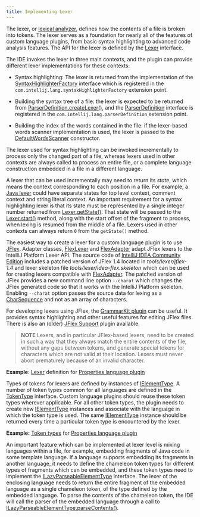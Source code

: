 ```yaml
---
title: Implementing Lexer
---
```


The lexer, or
[lexical analyzer](https://en.wikipedia.org/wiki/Lexical_analysis),
defines how the contents of a file is broken into tokens.
The lexer serves as a foundation for nearly all of the features of custom language plugins, from basic syntax highlighting to advanced code analysis features.
The API for the lexer is defined by the
[Lexer](upsource:///platform/core-api/src/com/intellij/lexer/Lexer.java) interface.

The IDE invokes the lexer in three main contexts, and the plugin can provide different lexer implementations for these contexts:

*  Syntax highlighting: The lexer is returned from the implementation of the
   [SyntaxHighlighterFactory](upsource:///platform/editor-ui-api/src/com/intellij/openapi/fileTypes/SyntaxHighlighterFactory.java)
   interface which is registered in the `com.intellij.lang.syntaxHighlighterFactory` extension point.

*  Building the syntax tree of a file: the lexer is expected to be returned from
   [ParserDefinition.createLexer()](upsource:///platform/core-api/src/com/intellij/lang/ParserDefinition.java),
   and the
   [ParserDefinition](upsource:///platform/core-api/src/com/intellij/lang/ParserDefinition.java)
   interface is registered in the `com.intellij.lang.parserDefinition` extension point.

*  Building the index of the words contained in the file:
   if the lexer-based words scanner implementation is used, the lexer is passed to the
   [DefaultWordsScanner](upsource:///platform/indexing-api/src/com/intellij/lang/cacheBuilder/DefaultWordsScanner.java)
   constructor.

The lexer used for syntax highlighting can be invoked incrementally to process only the changed part of a file, whereas lexers used in other contexts are always called to process an entire file, or a complete language construction embedded in a file in a different language.

A lexer that can be used incrementally may need to return its *state*, which means the context corresponding to each position in a file.
For example, a
[Java lexer](upsource:///java/java-psi-impl/src/com/intellij/lang/java/lexer/JavaLexer.java)
could have separate states for top level context, comment context and string literal context.
An important requirement for a syntax highlighting lexer is that its state must be represented by a single integer number returned from
[Lexer.getState()](upsource:///platform/core-api/src/com/intellij/lexer/Lexer.java).
That state will be passed to the
[Lexer.start()](upsource:///platform/core-api/src/com/intellij/lexer/Lexer.java)
method, along with the start offset of the fragment to process, when lexing is resumed from the middle of a file.
Lexers used in other contexts can always return `0` from the `getState()` method.

The easiest way to create a lexer for a custom language plugin is to use [JFlex](https://jflex.de).
Adapter classes,
[FlexLexer](upsource:///platform/core-api/src/com/intellij/lexer/FlexLexer.java)
and
[FlexAdapter](upsource:///platform/core-api/src/com/intellij/lexer/FlexAdapter.java)
adapt JFlex lexers to the IntelliJ Platform Lexer API.
The source code of
[IntelliJ IDEA Community Edition](https://github.com/JetBrains/intellij-community)
includes a patched version of JFlex 1.4 located in *tools/lexer/jflex-1.4* and lexer skeleton file *tools/lexer/idea-flex.skeleton* which can be used for creating lexers compatible with
[FlexAdapter](upsource:///platform/core-api/src/com/intellij/lexer/FlexAdapter.java).
The patched version of JFlex provides a new command line option `--charat` which changes the JFlex generated code so that it works with the IntelliJ Platform skeleton.
Enabling `--charat` option passes the source data for lexing as a
[CharSequence](https://docs.oracle.com/javase/8/docs/api/java/lang/CharSequence.html)
and not as an array of characters.


For developing lexers using JFlex, the [GrammarKit plugin](https://plugins.jetbrains.com/plugin/6606-grammar-kit) can be useful.
It provides syntax highlighting and other useful features for editing JFlex files.
There is also an (older) [JFlex Support](https://plugins.jetbrains.com/plugin/263-jflex-support) plugin available.

> **NOTE** Lexers, and in particular JFlex-based lexers, need to be created in such a way that they always match the entire contents of the file, without any gaps between tokens, and generate special tokens for characters which are not valid at their location.
Lexers must never abort prematurely because of an invalid character.

**Example**:
[Lexer](upsource:///plugins/properties/src/com/intellij/lang/properties/parsing/Properties.flex)
definition for
[Properties language plugin](upsource:///plugins/properties)


Types of tokens for lexers are defined by instances of
[IElementType](upsource:///platform/core-api/src/com/intellij/psi/tree/IElementType.java).
A number of token types common for all languages are defined in the
[TokenType](upsource:///platform/core-api/src/com/intellij/psi/TokenType.java)
interface.
Custom language plugins should reuse these token types wherever applicable.
For all other token types, the plugin needs to create new
[IElementType](upsource:///platform/core-api/src/com/intellij/psi/tree/IElementType.java)
instances and associate with the language in which the token type is used.
The same
[IElementType](upsource:///platform/core-api/src/com/intellij/psi/tree/IElementType.java)
instance should be returned every time a particular token type is encountered by the lexer.

**Example:**
[Token types](upsource:///plugins/properties/properties-psi-api/src/com/intellij/lang/properties/parsing/PropertiesTokenTypes.java)
for
[Properties language plugin](upsource:///plugins/properties)


An important feature which can be implemented at lexer level is mixing languages within a file, for example, embedding fragments of Java code in some template language.
If a language supports embedding its fragments in another language, it needs to define the chameleon token types for different types of fragments which can be embedded, and these token types need to implement the
[ILazyParseableElementType](upsource:///platform/core-api/src/com/intellij/psi/tree/ILazyParseableElementType.java)
interface.
The lexer of the enclosing language needs to return the entire fragment of the embedded language as a single chameleon token, of the type defined by the embedded language.
To parse the contents of the chameleon token, the IDE will call the parser of the embedded language through a call to
[ILazyParseableElementType.parseContents()](upsource:///platform/core-api/src/com/intellij/psi/tree/ILazyParseableElementType.java).
